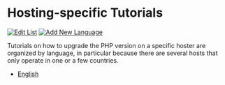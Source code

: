 # Hosting-specific Tutorials

[![Edit List](https://img.shields.io/badge/Edit_List--green.svg?style=social)](https://github.com/wp-core-php/servehappy-resources/edit/master/tutorials/hosting-specific/tutorials.md)
[![Add New Language](https://img.shields.io/badge/Add_New_Language--green.svg?style=social)](https://github.com/wp-core-php/servehappy-resources/new/master/tutorials/hosting-specific?filename=tutorials-xx.md)

Tutorials on how to upgrade the PHP version on a specific hoster are organized by language, in particular because there are several hosts that only operate in one or a few countries.

* [English](tutorials-en.md)
